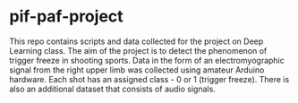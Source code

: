 # pif-paf-project

This repo contains scripts and data collected for the project on Deep Learning class. The aim of the project is to detect the phenomenon of trigger freeze in shooting sports. Data in the form of an electromyographic signal from the right upper limb was collected using amateur Arduino hardware. Each shot has an assigned class - 0 or 1 (trigger freeze). There is also an additional dataset that consists of audio signals.
